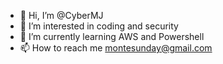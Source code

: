 - 👋 Hi, I’m @CyberMJ
- 👀 I’m interested in coding and security
- 🌱 I’m currently learning AWS and Powershell
- 📫 How to reach me montesunday@gmail.com

<!---
CyberMJ/CyberMJ is a ✨ special ✨ repository because its `README.md` (this file) appears on your GitHub profile.
You can click the Preview link to take a look at your changes.
--->
